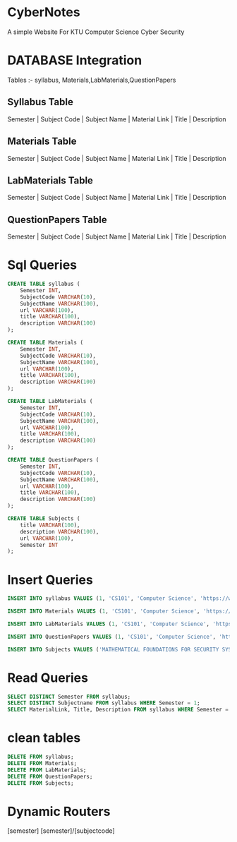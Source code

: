 # CyberNotes
A simple Website For KTU Computer Science Cyber Security 

# DATABASE Integration

Tables :- syllabus, Materials,LabMaterials,QuestionPapers

## Syllabus Table
Semester | Subject Code | Subject Name | Material Link | Title | Description

## Materials Table
Semester | Subject Code | Subject Name | Material Link | Title | Description

## LabMaterials Table
Semester | Subject Code | Subject Name | Material Link | Title | Description

## QuestionPapers Table
Semester | Subject Code | Subject Name | Material Link | Title | Description

# Sql Queries
```sql
CREATE TABLE syllabus (
    Semester INT,
    SubjectCode VARCHAR(10),
    SubjectName VARCHAR(100),
    url VARCHAR(100),
    title VARCHAR(100),
    description VARCHAR(100)
);

CREATE TABLE Materials (
    Semester INT,
    SubjectCode VARCHAR(10),
    SubjectName VARCHAR(100),
    url VARCHAR(100),
    title VARCHAR(100),
    description VARCHAR(100)
);

CREATE TABLE LabMaterials (
    Semester INT,
    SubjectCode VARCHAR(10),
    SubjectName VARCHAR(100),
    url VARCHAR(100),
    title VARCHAR(100),
    description VARCHAR(100)
);

CREATE TABLE QuestionPapers (
    Semester INT,
    SubjectCode VARCHAR(10),
    SubjectName VARCHAR(100),
    url VARCHAR(100),
    title VARCHAR(100),
    description VARCHAR(100)
);

CREATE TABLE Subjects (
    title VARCHAR(100),
    description VARCHAR(100),
    url VARCHAR(100),
    Semester INT
);
```

# Insert Queries
```sql
INSERT INTO syllabus VALUES (1, 'CS101', 'Computer Science', 'https://www.google.com', 'Syllabus', 'Syllabus for Computer Science');

INSERT INTO Materials VALUES (1, 'CS101', 'Computer Science', 'https://www.google.com', 'Materials', 'Materials for Computer Science');

INSERT INTO LabMaterials VALUES (1, 'CS101', 'Computer Science', 'https://www.google.com', 'LabMaterials', 'LabMaterials for Computer Science');

INSERT INTO QuestionPapers VALUES (1, 'CS101', 'Computer Science', 'https://www.google.com', 'QuestionPapers', 'QuestionPapers for Computer Science');

INSERT INTO Subjects VALUES ('MATHEMATICAL FOUNDATIONS FOR SECURITY SYSTEMS', 'Computer Science cyber', 'mat266',4);
``` 
# Read Queries
```sql
SELECT DISTINCT Semester FROM syllabus;
SELECT DISTINCT Subjectname FROM syllabus WHERE Semester = 1;
SELECT MaterialLink, Title, Description FROM syllabus WHERE Semester = 1 AND SubjectCode = 'CS101';
```
# clean tables
```sql
DELETE FROM syllabus;
DELETE FROM Materials;
DELETE FROM LabMaterials;
DELETE FROM QuestionPapers;
DELETE FROM Subjects;
```


# Dynamic Routers

[semester]
[semester]/[subjectcode] 